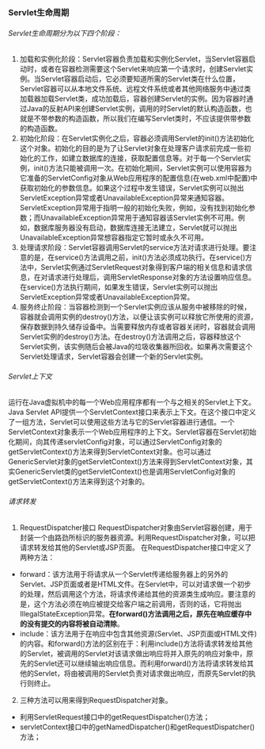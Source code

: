 ### Servlet生命周期
###### Servlet生命周期分为以下四个阶段：
1. 加载和实例化阶段：Servlet容器负责加载和实例化Servlet，当Servlet容器启动时，或者在容器检测需要这个Servlet来响应第一个请求时，创建Servlet实例。当Servlet容器启动后，它必须要知道所需的Servlet类在什么位置，Servlet容器可以从本地文件系统、远程文件系统或者其他网络服务中通过类加载器加载Servlet类，成功加载后，容器创建Servlet的实例。因为容器时通过Java的反射API来创建Servlet实例，调用的时Servlet的默认构造函数，也就是不带参数的构造函数，所以我们在编写Servlet类时，不应该提供带参数的构造函数。
2. 初始化阶段：在Servlet实例化之后，容器必须调用Servlet的init()方法初始化这个对象。初始化的目的是为了让Servlet对象在处理客户请求前完成一些初始化的工作，如建立数据库的连接，获取配置信息等。对于每一个Servlet实例，init()方法只能被调用一次。在初始化期间，Servlet实例可以使用容器为它准备的ServletConfig对象从Web应用程序的配置信息(在web.xml中配置)中获取初始化的参数信息。如果这个过程中发生错误，Servlet实例可以抛出ServletException异常或者UnavailableException异常来通知容器。ServletException异常用于指明一般的初始化失败，例如，没有找到初始化参数；而UnavailableException异常用于通知容器该Servlet实例不可用。例如，数据库服务器没有启动，数据库连接无法建立，Servlet就可以抛出UnavailableException异常想容器指定它暂时或永久不可用。
3. 处理请求阶段：Servlet容器调用Servlet的service方法对请求进行处理。要注意的是，在service()方法调用之前，init()方法必须成功执行。在service()方法中，Servlet实例通过ServletRequest对象得到客户端的相关信息和请求信息，在对请求进行处理后，调用ServletResponse对象的方法设置响应信息。在service()方法执行期间，如果发生错误，Servlet实例可以抛出ServletException异常或者UnavailableException异常。
4. 服务终止阶段：当容器检测到一个Servlet实例应该从服务中被移除的时候，容器就会调用实例的destroy()方法，以便让该实例可以释放它所使用的资源，保存数据到持久储存设备中。当需要释放内存或者容器关闭时，容器就会调用Servlet实例的destroy()方法。在destroy()方法调用之后，容器释放这个Servlet实例，该实例随后会被Java的垃圾收集器所回收。如果再次需要这个Servlet处理请求，Servlet容器会创建一个新的Servlet实例。

###### Servlet上下文
运行在Java虚拟机中的每一个Web应用程序都有一个与之相关的Servlet上下文。Java Servlet API提供一个ServletContext接口来表示上下文。在这个接口中定义了一组方法，Servlet可以使用这些方法与它的Servlet容器进行通信。一个ServletContext对象表示一个Web应用程序的上下文。Servlet容器在Servlet初始化期间，向其传递servletConfig对象，可以通过ServletConfig对象的getServletContext()方法来得到ServletContext对象。也可以通过GenericServlet对象的getServletContext()方法来得到ServletContext对象，其实GenericServlet类的getServletContext()也是调用ServletConfig对象的getServletContext()方法来得到这个对象的。

###### 请求转发
1. RequestDispatcher接口
RequestDispatcher对象由Servlet容器创建，用于封装一个由路劲所标识的服务器资源。利用RequestDispatcher对象，可以把请求转发给其他的Servlet或JSP页面。
在RequestDispatcher接口中定义了两种方法：
* forward：该方法用于将请求从一个Servlet传递给服务器上的另外的Servlet、JSP页面或者是HTML文件。在Servlet中，可以对请求做一个初步的处理，然后调用这个方法，将请求传递给其他的资源类生成响应。要注意的是，这个方法必须在响应被提交给客户端之前调用，否则的话，它将抛出IllegalStateException异常。**在forward()方法调用之后，原先在响应缓存中的没有提交的内容将被自动清除**。
* include：该方法用于在响应中包含其他资源(Servlet、JSP页面或HTML文件)的内容。和forward()方法的区别在于：利用include()方法将请求转发给其他的Servlet，被调用的Servlet对该请求做出响应将并入原先的响应对象中，原先的Servlet还可以继续输出响应信息。而利用forward()方法将请求转发给其他的Servlet，将由被调用的Servlet负责对请求做出响应，而原先Servlet的执行则终止。

2. 三种方法可以用来得到RequestDispatcher对象。
* 利用ServletRequest接口中的getRequestDispatcher()方法；
* servletContext接口中的getNamedDispatcher()和getRequestDispatcher()方法；